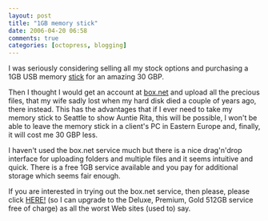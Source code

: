 ```yaml
---
layout: post
title: "1GB memory stick"
date: 2006-04-20 06:58
comments: true
categories: [octopress, blogging]
---
```

<p>
I was seriously considering selling all my stock options and purchasing a 1GB USB memory <a href="http://www.amazon.co.uk/exec/obidos/ASIN/B000AQFD42/qid=1145490535/sr=8-2/ref=pd_ka_2/202-2505147-5837430">stick</a> for an amazing 30 GBP.
</p>
<p>
Then I thought I would get an account at <a href="http://www.box.net/">box.net</a> and upload all the precious files, that my wife sadly lost when my hard disk died a couple of years ago, there instead. This has the advantages that if I ever need to take my memory stick to Seattle to show Auntie Rita, this will be possible, I won&#39;t be able to leave the memory stick in a client&#39;s PC in Eastern Europe and, finally, it will cost me 30 GBP less.
</p>
<p>
I haven&#39;t used the box.net service much but there is a nice drag&#39;n&#39;drop interface for uploading folders and multiple files and it seems intuitive and quick. There is a free 1GB service available and you pay for additional storage which seems fair enough.
</p>
<p>
If you are interested in trying out the box.net service, then please, please click <a href="http://www.box.net/signup/invitation/andycowl@gmail.com">HERE!</a> (so I can upgrade to the Deluxe, Premium, Gold 512GB service free of charge) as all the worst Web sites (used to) say.
</p>
